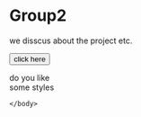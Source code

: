 # Group2
we disscus about the project etc.
<html lang="us-gk">
    <head>
        <title>first page</title>
    </head>
    <body>
    <a href="http://localhost:8158/index.html "><button>click here</button>  </a>
        <p title="blogs">do you like<br/> some styles </p>
    
    </body>
</html>
